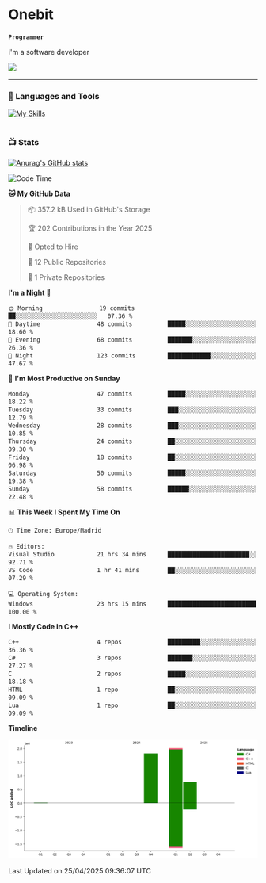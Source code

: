 # Onebit

**`Programmer`**

I'm a software developer

   ![](https://komarev.com/ghpvc/?username=onebit5&color=blueviolet)

---

### 🧰 Languages and Tools

[![My Skills](https://skillicons.dev/icons?i=cpp,c,cs,java,lua,unity,git,linux,github,discord,vscode,visualstudio)](https://skillicons.dev)
<br />

#

### 📺 Stats
[![Anurag's GitHub stats](https://github-readme-stats.vercel.app/api?username=onebit5&show_icons=true&theme=radical)](https://github.com/anuraghazra/github-readme-stats)                
<!--START_SECTION:waka-->
![Code Time](http://img.shields.io/badge/Code%20Time-261%20hrs%2035%20mins-blue)

**🐱 My GitHub Data** 

> 📦 357.2 kB Used in GitHub's Storage 
 > 
> 🏆 202 Contributions in the Year 2025
 > 
> 💼 Opted to Hire
 > 
> 📜 12 Public Repositories 
 > 
> 🔑 1 Private Repositories 
 > 
**I'm a Night 🦉** 

```text
🌞 Morning                19 commits          ██░░░░░░░░░░░░░░░░░░░░░░░   07.36 % 
🌆 Daytime                48 commits          █████░░░░░░░░░░░░░░░░░░░░   18.60 % 
🌃 Evening                68 commits          ███████░░░░░░░░░░░░░░░░░░   26.36 % 
🌙 Night                  123 commits         ████████████░░░░░░░░░░░░░   47.67 % 
```
📅 **I'm Most Productive on Sunday** 

```text
Monday                   47 commits          █████░░░░░░░░░░░░░░░░░░░░   18.22 % 
Tuesday                  33 commits          ███░░░░░░░░░░░░░░░░░░░░░░   12.79 % 
Wednesday                28 commits          ███░░░░░░░░░░░░░░░░░░░░░░   10.85 % 
Thursday                 24 commits          ██░░░░░░░░░░░░░░░░░░░░░░░   09.30 % 
Friday                   18 commits          ██░░░░░░░░░░░░░░░░░░░░░░░   06.98 % 
Saturday                 50 commits          █████░░░░░░░░░░░░░░░░░░░░   19.38 % 
Sunday                   58 commits          ██████░░░░░░░░░░░░░░░░░░░   22.48 % 
```


📊 **This Week I Spent My Time On** 

```text
🕑︎ Time Zone: Europe/Madrid

🔥 Editors: 
Visual Studio            21 hrs 34 mins      ███████████████████████░░   92.71 % 
VS Code                  1 hr 41 mins        ██░░░░░░░░░░░░░░░░░░░░░░░   07.29 % 

💻 Operating System: 
Windows                  23 hrs 15 mins      █████████████████████████   100.00 % 
```

**I Mostly Code in C++** 

```text
C++                      4 repos             █████████░░░░░░░░░░░░░░░░   36.36 % 
C#                       3 repos             ███████░░░░░░░░░░░░░░░░░░   27.27 % 
C                        2 repos             █████░░░░░░░░░░░░░░░░░░░░   18.18 % 
HTML                     1 repo              ██░░░░░░░░░░░░░░░░░░░░░░░   09.09 % 
Lua                      1 repo              ██░░░░░░░░░░░░░░░░░░░░░░░   09.09 % 
```



**Timeline**

![Lines of Code chart](https://raw.githubusercontent.com/Onebit5/Onebit5/main/assets/bar_graph.png)


 Last Updated on 25/04/2025 09:36:07 UTC
<!--END_SECTION:waka-->
